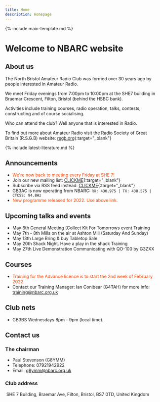 ```yaml
---
title: Home
description: Homepage
---
```


{% include main-template.md %}

# Welcome to NBARC website

## About us

The North Bristol Amateur Radio Club was formed over 30 years ago by people interested in Amateur Radio.

We meet Friday evenings from 7:00pm to 10:00pm at the SHE7 building in Braemar Crescent, Filton, Bristol (behind the HSBC bank).

Activities include training courses, radio operation, talks, contests, constructing and of course socialising.

Who can attend the club? Well anyone that is interested in Radio.

To find out more about Amateur Radio visit the Radio Society of Great Britain (R.S.G.B) website: [rsgb.org](https://rsgb.org/){:target="_blank"}

{% include latest-literature.md %}

## Announcements

* <div style="color: orangered;">We're now back to meeting every Friday at SHE 7!</div>
* ​Join our new mailing list: [CLICKME](https://groups.google.com/forum/?nomobile=true#!forum/mx0nbc/join){:target="_blank"}
* Subscribe via RSS feed instead: [CLICKME​](https://groups.google.com/forum/feed/mx0nbc/msgs/rss.xml?num=15){:target="_blank"}
* GB3AC is now operating from NBARC: `RX: 430.975 | TX: 438.575 | CTCSS: 94.8Hz`
* <div style="color: orangered;">New programme released for 2022. Use above link.</div>

## Upcoming talks and events

* May 6th General Meeting (Collect Kit For Tomorrows event Training
* May 7th - 8th Mills on the air at Ashton Mill (Saturday And Sunday)
* May 13th Large Bring & buy Tabletop Sale
* May 20th Shack Night. Have a play in the shack Training
* May 27th Live Demonstration Communicating with QO-100 by G3ZXX

## Courses

* <div style="color: orangered;">Training for the Advance licence is to start the 2nd week of February 2022.</div>
* Contact our Training Manager: Ian Conibear (G4TAH) for more info: [training@nbarc.org.uk](mailto:training@nbarc.org.uk)

## Club nets

* ​GB3BS Wednesdays 8pm - 9pm (local time).

## Contact us

### The chairman

* Paul Stevenson (G8YMM)
* Telephone: 07921942922
* Email: [g8ymm@nbarc.org.uk](mailto:g8ymm@nbarc.org.uk)

### Club address
​
SHE 7 Building, Braemar Ave, Filton, Bristol, BS7 0TD, United Kingdom